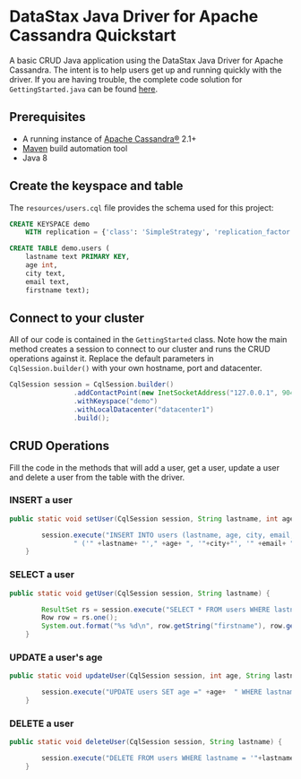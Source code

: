 # DataStax Java Driver for Apache Cassandra Quickstart

A basic CRUD Java application using the DataStax Java Driver for Apache Cassandra. The intent is to help users get up and running quickly with the driver. If you are having trouble, the complete code solution for `GettingStarted.java` can be found [here](https://gist.github.com/beccam/d8491990895fe659e0584a4bc31d1df3).

## Prerequisites
  * A running instance of [Apache Cassandra®](http://cassandra.apache.org/download/) 2.1+
  * [Maven](https://maven.apache.org/download.cgi) build automation tool
  * Java 8
  
## Create the keyspace and table
The `resources/users.cql` file provides the schema used for this project:

```sql
CREATE KEYSPACE demo
    WITH replication = {'class': 'SimpleStrategy', 'replication_factor': '1'};

CREATE TABLE demo.users (
    lastname text PRIMARY KEY,
    age int,
    city text,
    email text,
    firstname text);
```

## Connect to your cluster

All of our code is contained in the `GettingStarted` class. 
Note how the main method creates a session to connect to our cluster and runs the CRUD operations against it. 
Replace the default parameters in `CqlSession.builder()` with your own hostname, port and datacenter.

```java
CqlSession session = CqlSession.builder()
                .addContactPoint(new InetSocketAddress("127.0.0.1", 9042))
                .withKeyspace("demo")
                .withLocalDatacenter("datacenter1")
                .build();
```

## CRUD Operations
Fill the code in the methods that will add a user, get a user, update a user and delete a user from the table with the driver.

### INSERT a user
```java
public static void setUser(CqlSession session, String lastname, int age, String city, String email, String firstname) {

        session.execute("INSERT INTO users (lastname, age, city, email, firstname) VALUES " +
                " ('" +lastname+ "'," +age+ ", '"+city+"', '" +email+ "', '" +firstname+ "')");
    }

```

### SELECT a user
```java
public static void getUser(CqlSession session, String lastname) {

        ResultSet rs = session.execute("SELECT * FROM users WHERE lastname='" +lastname + "'");
        Row row = rs.one();
        System.out.format("%s %d\n", row.getString("firstname"), row.getInt("age"));
    }

```

### UPDATE a user's age
```java
public static void updateUser(CqlSession session, int age, String lastname) {

        session.execute("UPDATE users SET age =" +age+  " WHERE lastname = '" +lastname+ "'");
    }
```   

### DELETE a user
```java
public static void deleteUser(CqlSession session, String lastname) {

        session.execute("DELETE FROM users WHERE lastname = '"+lastname+"'");
    }
```
    


